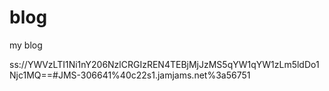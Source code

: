 # blog
my blog


ss://YWVzLTI1Ni1nY206NzlCRGIzREN4TEBjMjJzMS5qYW1qYW1zLm5ldDo1Njc1MQ==#JMS-306641%40c22s1.jamjams.net%3a56751
